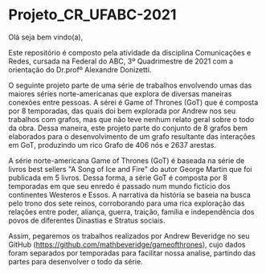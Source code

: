 # Projeto_CR_UFABC-2021
Olá seja bem vindo(a),

Este repositório é composto pela atividade da disciplina Comunicações e Redes, cursada na Federal do ABC, 3º Quadrimestre de 2021 com a orientação do Dr.profº Alexandre Donizetti.

O seguinte projeto parte de uma série de trabalhos envolvendo umas das maiores séries norte-americanas que explora de diversas maneiras conexões entre pessoas. A sérei é Game of Thrones (GoT) que é composta por 8 temporadas, das quais doi bem explorada por Andrew nos seu trabalhos com grafos, mas que não teve nenhum relato geral sobre o todo da obra. Dessa maneira, este projeto parte do conjunto de 8 grafos bem elaborados para o desenvolvimento de um grafo resultante das interações em GoT, produzindo um rico Grafo de 406 nós e 2637 arestas.

A série norte-americana Game of Thrones (GoT) é baseada na série de livros best sellers "A Song of Ice and Fire" do autor George Martin que foi publicada em 5 livros. Dessa forma, a série GoT é composta por 8 temporadas em que seu enredo é passado num mundo fictício dos continentes Westeros e Essos. A narrativa da história se baseia na busca pelo trono dos sete reinos, corroborando para uma rica exploração das relações entre poder, aliança, guerra, traição, família e independência dos povos de diferentes Dinastias e Stratus sociais.

Assim, pegaremos os trabalhos realizados por Andrew Beveridge no seu GitHub (https://github.com/mathbeveridge/gameofthrones), cujo dados foram separados por temporadas para facilitar nossa analise, partindo das partes para desenvolver o todo da série.
